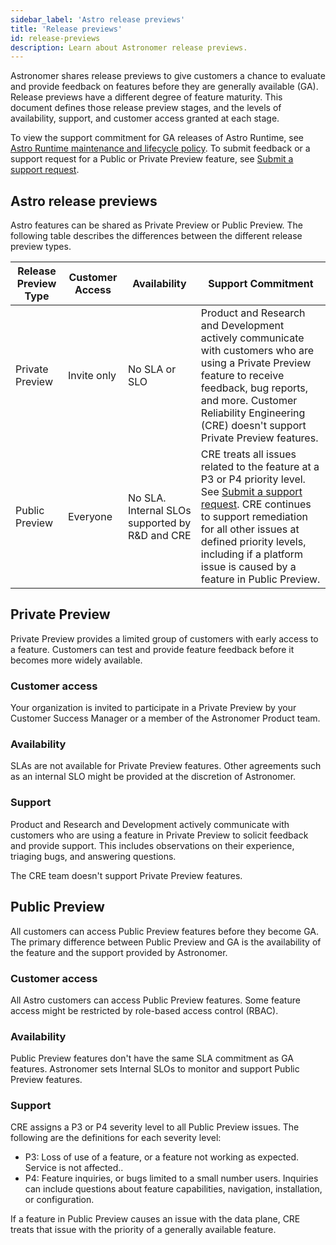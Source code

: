 ```yaml
---
sidebar_label: 'Astro release previews'
title: 'Release previews'
id: release-previews
description: Learn about Astronomer release previews. 
---
```


Astronomer shares release previews to give customers a chance to evaluate and provide feedback on features before they are generally available (GA). Release previews have a different degree of feature maturity. This document defines those release preview stages, and the levels of availability, support, and customer access granted at each stage.

To view the support commitment for GA releases of Astro Runtime, see [Astro Runtime maintenance and lifecycle policy](runtime-version-lifecycle-policy.md). To submit feedback or a support request for a Public or Private Preview feature, see [Submit a support request](astro-support.md).

## Astro release previews

Astro features can be shared as Private Preview or Public Preview. The following table describes the differences between the different release preview types.

| Release Preview Type | Customer Access | Availability                                    | Support Commitment                                                                                                                                                                                                                                                         |
| -------------------- | --------------- | ----------------------------------------------- | ---------------------------------------------------------------------------------------------------------------------------------------------------------------------------------------------------------------------------------------------------------------- |
| Private Preview      | Invite only    | No SLA or SLO                                  | Product and Research and Development actively communicate with customers who are using a Private Preview feature to receive feedback, bug reports, and more. Customer Reliability Engineering (CRE) doesn't support Private Preview features. |
| Public Preview       | Everyone        | No SLA. Internal SLOs supported by R&D and CRE | CRE treats all issues related to the feature at a P3 or P4 priority level. See [Submit a support request](https://docs.astronomer.io/astro/astro-support#best-practices-for-support-request-submissions). CRE continues to support remediation for all other issues at defined priority levels, including if a platform issue is caused by a feature in Public Preview.       |

## Private Preview

Private Preview provides a limited group of customers with early access to a feature. Customers can test and provide feature feedback before it becomes more widely available.

### Customer access 

Your organization is invited to participate in a Private Preview by your Customer Success Manager or a member of the Astronomer Product team.

### Availability 

SLAs are not available for Private Preview features. Other agreements such as an internal SLO might be provided at the discretion of Astronomer.

### Support

Product and Research and Development actively communicate with customers who are using a feature in Private Preview to solicit feedback and provide support. This includes observations on their experience, triaging bugs, and answering questions.

The CRE team doesn't support Private Preview features.

## Public Preview

All customers can access Public Preview features before they become GA. The primary difference between Public Preview and GA is the availability of the feature and the support provided by Astronomer. 

### Customer access 

All Astro customers can access Public Preview features. Some feature access might be restricted by role-based access control (RBAC).

### Availability 

Public Preview features don't have the same SLA commitment as GA features. Astronomer sets Internal SLOs to monitor and support Public Preview features.

### Support

CRE assigns a P3 or P4 severity level to all Public Preview issues. The following are the definitions for each severity level:

- P3: Loss of use of a feature, or a feature not working as expected. Service is not affected..
- P4: Feature inquiries, or bugs limited to a small number users. Inquiries can include questions about feature capabilities, navigation, installation, or configuration.

If a feature in Public Preview causes an issue with the data plane, CRE treats that issue with the priority of a generally available feature. 
